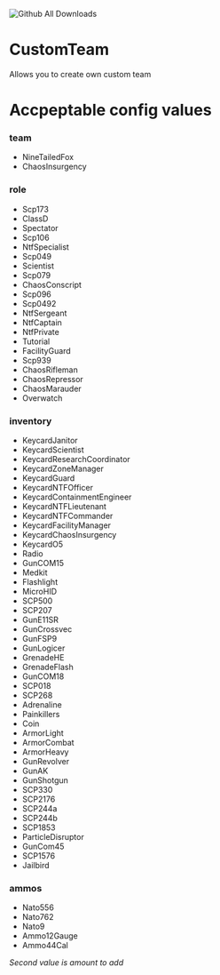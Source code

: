 ![Github All Downloads](https://img.shields.io/github/downloads/VALERA771/CustomTeam/total.svg?style=flat)

# CustomTeam
Allows you to create own custom team

# Accpeptable config values

### team
- NineTailedFox
- ChaosInsurgency


### role
- Scp173
- ClassD
- Spectator
- Scp106
- NtfSpecialist
- Scp049
- Scientist
- Scp079
- ChaosConscript
- Scp096
- Scp0492
- NtfSergeant
- NtfCaptain
- NtfPrivate
- Tutorial
- FacilityGuard
- Scp939
- ChaosRifleman
- ChaosRepressor
- ChaosMarauder
- Overwatch


### inventory
- KeycardJanitor
- KeycardScientist
- KeycardResearchCoordinator
- KeycardZoneManager
- KeycardGuard
- KeycardNTFOfficer
- KeycardContainmentEngineer
- KeycardNTFLieutenant
- KeycardNTFCommander
- KeycardFacilityManager
- KeycardChaosInsurgency
- KeycardO5
- Radio
- GunCOM15
- Medkit
- Flashlight
- MicroHID
- SCP500
- SCP207
- GunE11SR 
- GunCrossvec
- GunFSP9
- GunLogicer
- GrenadeHE 
- GrenadeFlash
- GunCOM18
- SCP018
- SCP268
- Adrenaline
- Painkillers
- Coin
- ArmorLight
- ArmorCombat
- ArmorHeavy
- GunRevolver
- GunAK
- GunShotgun
- SCP330
- SCP2176 
- SCP244a
- SCP244b
- SCP1853
- ParticleDisruptor
- GunCom45
- SCP1576
- Jailbird


### ammos
- Nato556
- Nato762
- Nato9
- Ammo12Gauge
- Ammo44Cal

*Second value is amount to add*
